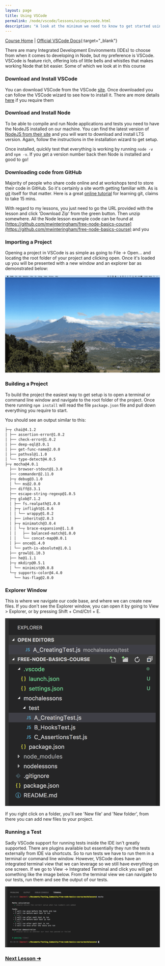 ```yaml
---
layout: page
title: Using VSCode
permalink: /node/vscode/lessons/usingvscode.html
description: "A look at the minimum we need to know to get started using VSCode"
---
```

[Course Home](../../course) \| [Official VSCode Docs](https://code.visualstudio.com/docs){:target="_blank"}

There are many Integrated Development Environments (IDEs) to choose from when it comes to developing in Node, but my preference is VSCode.  
VSCode is feature rich, offering lots of little bells and whistles that makes working Node that bit easier. Some of which we look at in this course

### Download and Install VSCode
You can download VSCode from the VSCode [site](https://code.visualstudio.com/download). Once downloaded you can follow the VSCode wizard to see how to install it. There are more details [here](https://code.visualstudio.com/docs/setup/setup-overview) if you require them

### Download and Install Node

To be able to compile and run Node applications and tests you need to have the NodeJS installed on our machine. You can find the latest version of [NodeJS from their site](https://nodejs.org/en/) and you will want to download and install LTS version. Again, follow the instructions in the installation wizard to get setup.

Once installed, quickly test that everything is working by running ```node -v``` and ```npm -v```. If you get a version number back then Node is installed and good to go!

### Downloading code from GitHub
Majority of people who share code online and at workshops tend to store their code in GitHub. So it's certainly a site worth getting familiar with. As is [git](https://git-scm.com/) itself for that matter. Here is a great [online tutorial](https://try.github.io/levels/1/challenges/1) for learning git, claims to take 15 mins.

With regard to my lessons, you just need to go the URL provided with the lesson and click 'Download Zip' from the green button. Then unzip somewhere. All the Node lesson example code can be found at [https://github.com/mwinteringham/free-node-basics-course](https://github.com/mwinteringham/free-node-basics-course) and you

### Importing a Project

Opening a project in VSCode is as simple as going to File -> Open... and locating the root folder of your project and clicking open. Once it's loaded up you will be presented with a new window and an explorer bar as demonstrated below:

![VSCode open](../../../images/course/node/vscodeopen.gif)

### Building a Project
To build the project the easiest way to get setup is to open a terminal or command line window and navigate to the root folder of the project. Once there running ```npm install``` will read the file ```package.json``` file and pull down everything you require to start.

You should see an output similar to this:

```
├─┬ chai@4.1.2
│ ├── assertion-error@1.0.2
│ ├── check-error@1.0.2
│ ├── deep-eql@3.0.1
│ ├── get-func-name@2.0.0
│ ├── pathval@1.1.0
│ └── type-detect@4.0.5
├─┬ mocha@4.0.1
  ├── browser-stdout@1.3.0
  ├── commander@2.11.0
  ├─┬ debug@3.1.0
  │ └── ms@2.0.0
  ├── diff@3.3.1
  ├── escape-string-regexp@1.0.5
  ├─┬ glob@7.1.2
  │ ├── fs.realpath@1.0.0
  │ ├─┬ inflight@1.0.6
  │ │ └── wrappy@1.0.2
  │ ├── inherits@2.0.3
  │ ├─┬ minimatch@3.0.4
  │ │ └─┬ brace-expansion@1.1.8
  │ │   ├── balanced-match@1.0.0
  │ │   └── concat-map@0.0.1
  │ ├── once@1.4.0
  │ └── path-is-absolute@1.0.1
  ├── growl@1.10.3
  ├── he@1.1.1
  ├─┬ mkdirp@0.5.1
  │ └── minimist@0.0.8
  └─┬ supports-color@4.4.0
    └── has-flag@2.0.0
```

### Explorer Window
This is where we navigate our code base, and where we can create new files. If you don't see the Explorer window, you can open it by going to View > Explorer, or by pressing Shift + Cmd/Ctrl + E.

![VSCode Project Window](../../../images/course/node/vscodeexplorerwindow.png)

If you right click on a folder, you'll see 'New file' and 'New folder', from there you can add new files to your project.

### Running a Test

Sadly VSCode support for running tests inside the IDE isn't greatly supported. There are plugins available but essentially they run the tests externally from IDE via shortcuts. So to run tests we have to run them in a terminal or command line window. However, VSCode does have an integrated terminal view that we can leverage so we still have everything on one screen. If we go to View -> Integrated Terminal and click you will get something like the image below. From the terminal view we can navigate to our tests, run them and see the output of our tests.

![VSCode Terminal view](../../../images/course/node/terminalview.png)

### [Next Lesson &#10132;](../lessons/debugging)
